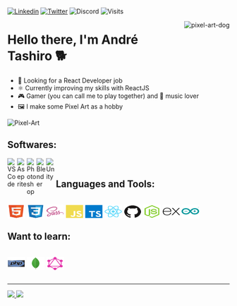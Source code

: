 <div style="display: inline_block"><br>
    
[![Linkedin](https://img.shields.io/badge/-LinkedIn-060606?style=flat&labelColor=0D0D0D&logo=Linkedin&Color=white)](https://www.linkedin.com/in/andreseichi/)
[![Twitter](https://img.shields.io/badge/-Twitter-060606?style=flat&labelColor=0D0D0D&logo=Twitter&Color=white)](https://twitter.com/andre_seichi)
![Discord](https://img.shields.io/badge/Discord-Andr%C3%A9%20Tashiro%231941-%237289DA?style=flat&labelColor=0D0D0D&logo=discord&Color=white)
![Visits](https://badges.pufler.dev/visits/andreseichi/andreseichi?logo=google-analytics&labelColor=0D0D0D)
    
<img height="120em" alt="pixel-art-dog" align="right" src="https://media.discordapp.net/attachments/831183446725361744/872465972055933020/dog-ufpa-pixelado.png">
</div>

# Hello there, I'm André Tashiro 🐕
- 🔭 Looking for a React Developer job
- ⚛ Currently improving my skills with ReactJS
- 🎮 Gamer (you can call me to play together) and 🎵 music lover
- 🖼 I make some Pixel Art as a hobby

![Pixel-Art](https://cdn.discordapp.com/attachments/831183446725361744/902333902188867646/shelter-pixelart-bg.png)

## Softwares:

<img align="left" alt="VS Code" width="22px" src="https://cdn.jsdelivr.net/npm/simple-icons@3.13.0/icons/visualstudiocode.svg" />
<img align="left" alt="Aseprite" width="22px" src="https://cdn.jsdelivr.net/npm/simple-icons@v3/icons/aseprite.svg" />
<img align="left" alt="Photoshop" width="22px" src="https://cdn.jsdelivr.net/npm/simple-icons@v3/icons/adobephotoshop.svg" />
<img align="left" alt="Blender" width="22px" src="https://cdn.jsdelivr.net/npm/simple-icons@v3/icons/blender.svg" />
<img align="left" alt="Unity" width="22px" src="https://cdn.jsdelivr.net/npm/simple-icons@v3/icons/unity.svg" />

<br />

## Languages and Tools:

<div style="display: inline_block"><br>
  <img align="center" alt="HTML" height="30" width="40" src="https://raw.githubusercontent.com/devicons/devicon/master/icons/html5/html5-original.svg">
  <img align="center" alt="CSS" height="30" width="40" src="https://raw.githubusercontent.com/devicons/devicon/master/icons/css3/css3-original.svg">
  <img align="center" alt="CSS" height="30" width="40" src="https://raw.githubusercontent.com/devicons/devicon/master/icons/sass/sass-original.svg">
  <img align="center" alt="Js" height="30" width="40" src="https://raw.githubusercontent.com/devicons/devicon/master/icons/javascript/javascript-plain.svg">
  <img align="center" alt="Typescript" height="30" width="40" src="https://raw.githubusercontent.com/devicons/devicon/master/icons/typescript/typescript-original.svg">
  <img align="center" alt="React" height="30" width="40" src="https://raw.githubusercontent.com/devicons/devicon/master/icons/react/react-original.svg">
  <img align="center" alt="Github" height="30" width="40" src="https://raw.githubusercontent.com/devicons/devicon/master/icons/github/github-original.svg">
  <img align="center" alt="Nodejs" height="30" width="40" src="https://raw.githubusercontent.com/devicons/devicon/master/icons/nodejs/nodejs-original.svg">
  <img align="center" alt="ExpressJs" height="30" width="40" src="https://raw.githubusercontent.com/devicons/devicon/master/icons/express/express-original.svg">
  <img align="center" alt="Arduino" height="30" width="40" src="https://raw.githubusercontent.com/devicons/devicon/master/icons/arduino/arduino-original.svg">
</div>

## Want to learn:

<div style="display: inline_block"><br>
  <img align="center" alt="Php" height="30" width="40" src="https://raw.githubusercontent.com/devicons/devicon/master/icons/php/php-original.svg">
  <img align="center" alt="Mongodb" height="30" width="40" src="https://raw.githubusercontent.com/devicons/devicon/master/icons/mongodb/mongodb-original.svg">
  <img align="center" alt="Mongodb" height="30" width="40" src="https://raw.githubusercontent.com/devicons/devicon/master/icons/graphql/graphql-plain.svg">
</div>

<br />

---

 <div>
  <a href="https://github.com/andreseichi">
  <img height="180em" src="https://github-readme-stats.vercel.app/api?username=andreseichi&show_icons=true&theme=highcontrast"/>
  <img height="180em" src="https://github-readme-stats.vercel.app/api/top-langs/?username=andreseichi&layout=compact&hide=php&theme=highcontrast"/>
</div>

